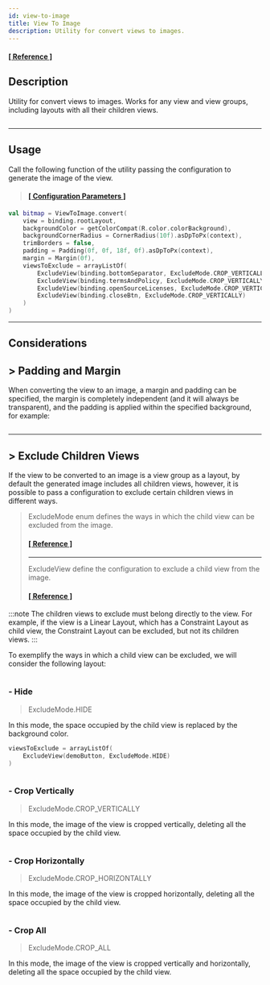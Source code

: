 ```yaml
---
id: view-to-image
title: View To Image
description: Utility for convert views to images.
---
```


#### <a href="/reference/-android%20-utils/com.jeovanimartinez.androidutils.views.viewtoimage/-view-to-image/index.html" target="_blank"><b>[ Reference ]</b></a>

## Description

Utility for convert views to images. Works for any view and view groups, including layouts with all their children views.

<p align="center"><img src={require('@site/docs/img/view-to-image/view-to-image-img1.png').default} alt="" /></p>

---

## Usage

Call the following function of the utility passing the configuration to generate the image of the view.

> #### <a href="/reference/-android%20-utils/com.jeovanimartinez.androidutils.views.viewtoimage/-view-to-image/convert.html" target="_blank"><b>[ Configuration Parameters  ]</b></a>

```kotlin
val bitmap = ViewToImage.convert(
    view = binding.rootLayout,
    backgroundColor = getColorCompat(R.color.colorBackground),
    backgroundCornerRadius = CornerRadius(10f).asDpToPx(context),
    trimBorders = false,
    padding = Padding(0f, 0f, 18f, 0f).asDpToPx(context),
    margin = Margin(0f),
    viewsToExclude = arrayListOf(
        ExcludeView(binding.bottomSeparator, ExcludeMode.CROP_VERTICALLY),
        ExcludeView(binding.termsAndPolicy, ExcludeMode.CROP_VERTICALLY),
        ExcludeView(binding.openSourceLicenses, ExcludeMode.CROP_VERTICALLY),
        ExcludeView(binding.closeBtn, ExcludeMode.CROP_VERTICALLY)
    )
)
```

---

## Considerations

## > Padding and Margin

When converting the view to an image, a margin and padding can be specified, the margin is completely independent (and it will always be transparent), 
and the padding is applied within the specified background, for example:

<p align="center"><img src={require('@site/docs/img/view-to-image/view-to-image-img2.png').default} alt="" /></p>

---

## > Exclude Children Views

If the view to be converted to an image is a view group as a layout, by default the generated image includes all children views, however, it is 
possible to pass a configuration to exclude certain children views in different ways.

> ExcludeMode enum defines the ways in which the child view can be excluded from the image.
> #### <a href="/reference/-android%20-utils/com.jeovanimartinez.androidutils.views.viewtoimage.config/-exclude-mode/index.html" target="_blank"><b>[ Reference ]</b></a>
> ---
> ExcludeView define the configuration to exclude a child view from the image.
> #### <a href="/reference/-android%20-utils/com.jeovanimartinez.androidutils.views.viewtoimage.config/-exclude-view/index.html" target="_blank"><b>[ Reference ]</b></a>

:::note
The children views to exclude must belong directly to the view. For example, if the view is a Linear Layout, which has a Constraint Layout as child view, 
the Constraint Layout can be excluded, but not its children views.
:::

To exemplify the ways in which a child view can be excluded, we will consider the following layout:

<p align="center"><img src={require('@site/docs/img/view-to-image/view-to-image-img3.png').default} alt="" /></p>

### - Hide

> ExcludeMode.HIDE

In this mode, the space occupied by the child view is replaced by the background color.

```kotlin
viewsToExclude = arrayListOf(
    ExcludeView(demoButton, ExcludeMode.HIDE)
)
```

<p align="center"><img src={require('@site/docs/img/view-to-image/view-to-image-img4.png').default} alt="" /></p>

### - Crop Vertically

> ExcludeMode.CROP_VERTICALLY

In this mode, the image of the view is cropped vertically, deleting all the space occupied by the child view.

<p align="center"><img src={require('@site/docs/img/view-to-image/view-to-image-img5.png').default} alt="" /></p>

### - Crop Horizontally

> ExcludeMode.CROP_HORIZONTALLY

In this mode, the image of the view is cropped horizontally, deleting all the space occupied by the child view.

<p align="center"><img src={require('@site/docs/img/view-to-image/view-to-image-img6.png').default} alt="" /></p>

### - Crop All

> ExcludeMode.CROP_ALL

In this mode, the image of the view is cropped vertically and horizontally, deleting all the space occupied by the child view.

<p align="center"><img src={require('@site/docs/img/view-to-image/view-to-image-img7.png').default} alt="" /></p>
